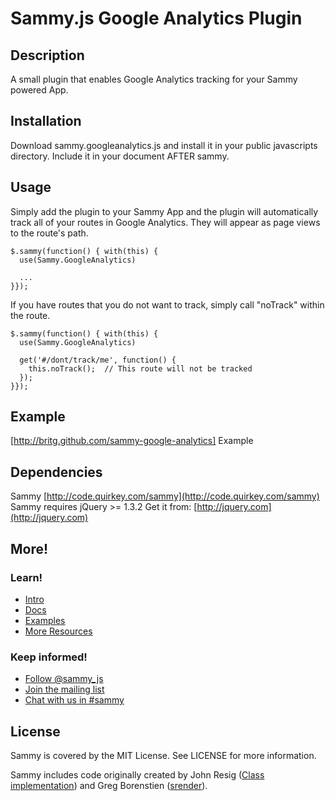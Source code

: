 # Sammy.js Google Analytics Plugin


## Description

A small plugin that enables Google Analytics tracking for your Sammy powered App.

## Installation

Download sammy.googleanalytics.js and install it in your public javascripts directory.
Include it in your document AFTER sammy.

## Usage

Simply add the plugin to your Sammy App and the plugin will automatically track all of your routes in Google Analytics.  They will appear as page views to the route's path.

    $.sammy(function() { with(this) {
      use(Sammy.GoogleAnalytics)
      
      ...
    }});

If you have routes that you do not want to track, simply call "noTrack" within the route.

    $.sammy(function() { with(this) {
      use(Sammy.GoogleAnalytics)
      
      get('#/dont/track/me', function() {
        this.noTrack();  // This route will not be tracked
      });
    }});

## Example

[http://britg.github.com/sammy-google-analytics] Example


## Dependencies

Sammy [http://code.quirkey.com/sammy](http://code.quirkey.com/sammy)
Sammy requires jQuery >= 1.3.2
Get it from: [http://jquery.com](http://jquery.com)

## More!

### Learn!

* [Intro](http://code.quirkey.com/sammy)
* [Docs](http://code.quirkey.com/sammy/docs/)
* [Examples](http://github.com/quirkey/sammy/tree/master/examples/)
* [More Resources](http://code.quirkey.com/sammy/resources.html)

### Keep informed!

* [Follow @sammy_js](http://twitter.com/sammy_js)
* [Join the mailing list](http://groups.google.com/group/sammyjs)
* [Chat with us in #sammy](irc://irc.freenode.net/#sammy)

## License

Sammy is covered by the MIT License. See LICENSE for more information.

Sammy includes code originally created by John Resig ([Class implementation](http://ejohn.org/blog/simple-javascript-inheritance/)) and Greg Borenstien ([srender](http://github.com/atduskgreg/srender/tree/master)).
